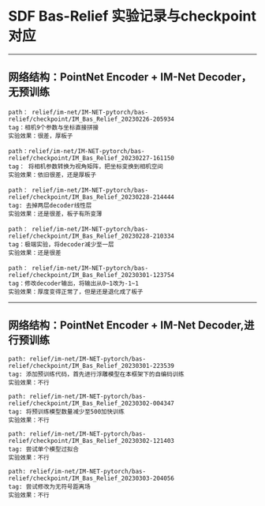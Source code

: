 # SDF Bas-Relief 实验记录与checkpoint对应
---
## 网络结构：PointNet Encoder + IM-Net Decoder，无预训练
    path： relief/im-net/IM-NET-pytorch/bas-relief/checkpoint/IM_Bas_Relief_20230226-205934
    tag：相机9个参数与坐标直接拼接
    实验效果：很差，厚板子
    
    path：relief/im-net/IM-NET-pytorch/bas-relief/checkpoint/IM_Bas_Relief_20230227-161150
    tag： 将相机参数转换为视角矩阵，把坐标变换到相机空间
    实验效果：依旧很差，还是厚板子

    path： relief/im-net/IM-NET-pytorch/bas-relief/checkpoint/IM_Bas_Relief_20230228-214444
    tag: 去掉两层decoder线性层
    实验效果：还是很差，板子有所变薄

    path： relief/im-net/IM-NET-pytorch/bas-relief/checkpoint/IM_Bas_Relief_20230228-210334
    tag：极端实验，将decoder减少至一层
    实验效果：还是很差
    
    path： relief/im-net/IM-NET-pytorch/bas-relief/checkpoint/IM_Bas_Relief_20230301-123754
    tag：修改decoder输出，将输出从0~1改为-1~1
    实验效果：厚度变得正常了，但是还是退化成了板子
---
## 网络结构：PointNet Encoder + IM-Net Decoder,进行预训练
    path: relief/im-net/IM-NET-pytorch/bas-relief/checkpoint/IM_Bas_Relief_20230301-223539
    tag: 添加预训练代码，首先进行浮雕模型在本框架下的自编码训练
    实验效果：不行
    
    path: relief/im-net/IM-NET-pytorch/bas-relief/checkpoint/IM_Bas_Relief_20230302-004347
    tag: 将预训练模型数量减少至500加快训练
    实验效果：不行

    path: relief/im-net/IM-NET-pytorch/bas-relief/checkpoint/IM_Bas_Relief_20230302-121403
    tag: 尝试单个模型过拟合
    实验效果：不行

    path: relief/im-net/IM-NET-pytorch/bas-relief/checkpoint/IM_Bas_Relief_20230303-204056
    tag: 尝试修改为无符号距离场
    实验效果：不行